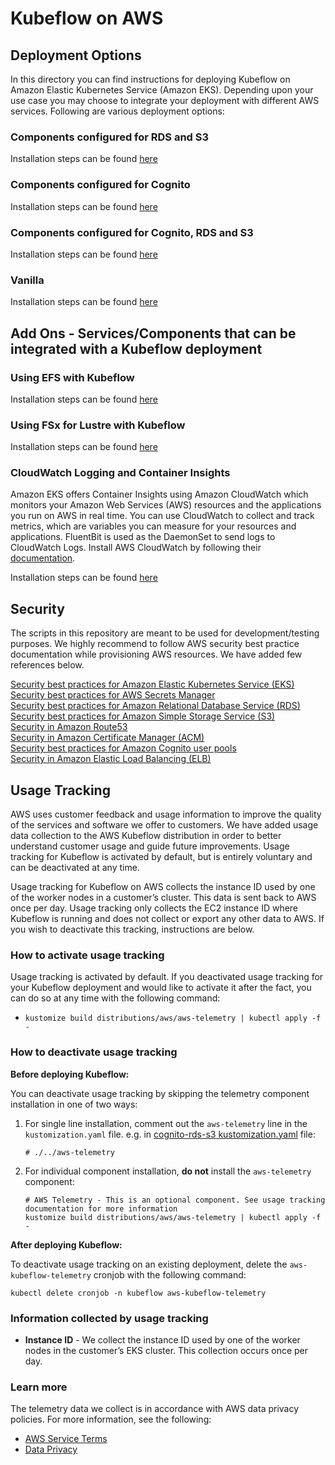 # Kubeflow on AWS

## Deployment Options

In this directory you can find instructions for deploying Kubeflow on Amazon Elastic Kubernetes Service (Amazon EKS). Depending upon your use case you may choose to integrate your deployment with different AWS services. Following are various deployment options:

### Components configured for RDS and S3
Installation steps can be found [here](rds-s3)

### Components configured for Cognito
Installation steps can be found [here](cognito)

### Components configured for Cognito, RDS and S3
Installation steps can be found [here](cognito-rds-s3)

### Vanilla
Installation steps can be found [here](vanilla)

## Add Ons - Services/Components that can be integrated with a Kubeflow deployment

### Using EFS with Kubeflow
Installation steps can be found [here](add-ons/storage/efs)

### Using FSx for Lustre with Kubeflow
Installation steps can be found [here](add-ons/storage/fsx-for-lustre)


### CloudWatch Logging and Container Insights
Amazon EKS offers Container Insights using Amazon CloudWatch which monitors your Amazon Web Services (AWS) resources and the applications you run on AWS in real time. You can use CloudWatch to collect and track metrics, which are variables you can measure for your resources and applications. FluentBit is used as the DaemonSet to send logs to CloudWatch Logs. Install AWS CloudWatch by following their [documentation](https://docs.aws.amazon.com/AmazonCloudWatch/latest/monitoring/deploy-container-insights-EKS.html).

Installation steps can be found [here](add-ons/cloudwatch/README.md)

## Security

The scripts in this repository are meant to be used for development/testing purposes. We highly recommend to follow AWS security best practice documentation while provisioning AWS resources. We have added few references below.

[Security best practices for Amazon Elastic Kubernetes Service (EKS)](https://aws.github.io/aws-eks-best-practices/security/docs/)  
[Security best practices for AWS Secrets Manager](https://docs.aws.amazon.com/secretsmanager/latest/userguide/best-practices.html)  
[Security best practices for Amazon Relational Database Service (RDS)](https://docs.aws.amazon.com/AmazonRDS/latest/UserGuide/CHAP_BestPractices.Security.html)  
[Security best practices for Amazon Simple Storage Service (S3)](https://docs.aws.amazon.com/AmazonS3/latest/userguide/security-best-practices.html)  
[Security in Amazon Route53](https://docs.aws.amazon.com/Route53/latest/DeveloperGuide/security.html)  
[Security in Amazon Certificate Manager (ACM)](https://docs.aws.amazon.com/acm/latest/userguide/security.html)  
[Security best practices for Amazon Cognito user pools](https://docs.aws.amazon.com/AmazonS3/latest/userguide/security-best-practices.html)  
[Security in Amazon Elastic Load Balancing (ELB)](https://docs.aws.amazon.com/elasticloadbalancing/latest/userguide/security.html)

## Usage Tracking

AWS uses customer feedback and usage information to improve the quality of the services and software we offer to customers. We have added usage data collection to the AWS Kubeflow distribution in order to better understand customer usage and guide future improvements. Usage tracking for Kubeflow is activated by default, but is entirely voluntary and can be deactivated at any time. 

Usage tracking for Kubeflow on AWS collects the instance ID used by one of the worker nodes in a customer’s cluster. This data is sent back to AWS once per day. Usage tracking only collects the EC2 instance ID where Kubeflow is running and does not collect or export any other data to AWS. If you wish to deactivate this tracking, instructions are below. 

### How to activate usage tracking

Usage tracking is activated by default. If you deactivated usage tracking for your Kubeflow deployment and would like to activate it after the fact, you can do so at any time with the following command:

- ```
  kustomize build distributions/aws/aws-telemetry | kubectl apply -f -
  ```

### How to deactivate usage tracking

**Before deploying Kubeflow:** 

You can deactivate usage tracking by skipping the telemetry component installation in one of two ways:

1. For single line installation, comment out the `aws-telemetry` line in the `kustomization.yaml` file. e.g. in [cognito-rds-s3 kustomization.yaml](cognito-rds-s3/kustomization.yaml#L59) file:
    ```
    # ./../aws-telemetry
    ```
1. For individual component installation, **do not** install the `aws-telemetry` component: 
    ```
    # AWS Telemetry - This is an optional component. See usage tracking documentation for more information
    kustomize build distributions/aws/aws-telemetry | kubectl apply -f -
    ```
**After deploying Kubeflow:**

To deactivate usage tracking on an existing deployment, delete the `aws-kubeflow-telemetry` cronjob with the following command:

```
kubectl delete cronjob -n kubeflow aws-kubeflow-telemetry
```

### Information collected by usage tracking

* **Instance ID** - We collect the instance ID used by one of the worker nodes in the customer’s EKS cluster. This collection occurs once per day.

### Learn more

The telemetry data we collect is in accordance with AWS data privacy policies. For more information, see the following:

* [AWS Service Terms](https://aws.amazon.com/service-terms/)
* [Data Privacy](https://aws.amazon.com/compliance/data-privacy-faq/)
